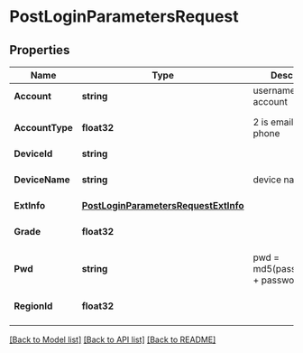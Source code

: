 # PostLoginParametersRequest

## Properties

Name | Type | Description | Notes
------------ | ------------- | ------------- | -------------
**Account** | **string** | username for your account | [optional] 
**AccountType** | **float32** | 2 is email, 1 is phone | [optional] [default to 2]
**DeviceId** | **string** |  | [optional] 
**DeviceName** | **string** | device name | [optional] [default to test]
**ExtInfo** | [**PostLoginParametersRequestExtInfo**](PostLoginParametersRequest_extInfo.md) |  | [optional] 
**Grade** | **float32** |  | [optional] [default to 1]
**Pwd** | **string** | pwd &#x3D; md5(passwordHash + password) | [optional] 
**RegionId** | **float32** |  | [optional] [default to 1]

[[Back to Model list]](../README.md#documentation-for-models) [[Back to API list]](../README.md#documentation-for-api-endpoints) [[Back to README]](../README.md)


